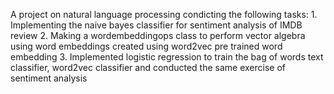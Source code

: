 A project on natural language processing condicting the following tasks:
    1. Implementing the naive bayes classifier for sentiment analysis of IMDB review
    2. Making a wordembeddingops class to perform vector algebra using word embeddings created using word2vec pre trained word embedding
    3. Implemented logistic regression to train the bag of words text classifier, word2vec classifier and conducted the same exercise of sentiment analysis
